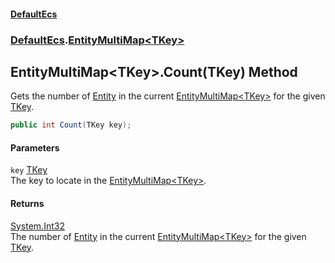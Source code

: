 #### [DefaultEcs](index.md 'index')
### [DefaultEcs](index.md#DefaultEcs 'DefaultEcs').[EntityMultiMap&lt;TKey&gt;](EntityMultiMap_TKey_.md 'DefaultEcs.EntityMultiMap&lt;TKey&gt;')
## EntityMultiMap&lt;TKey&gt;.Count(TKey) Method
Gets the number of [Entity](Entity.md 'DefaultEcs.Entity') in the current [EntityMultiMap&lt;TKey&gt;](EntityMultiMap_TKey_.md 'DefaultEcs.EntityMultiMap&lt;TKey&gt;') for the given [TKey](EntityMultiMap_TKey_.md#DefaultEcs_EntityMultiMap_TKey__TKey 'DefaultEcs.EntityMultiMap&lt;TKey&gt;.TKey').  
```csharp
public int Count(TKey key);
```
#### Parameters
<a name='DefaultEcs_EntityMultiMap_TKey__Count(TKey)_key'></a>
`key` [TKey](EntityMultiMap_TKey_.md#DefaultEcs_EntityMultiMap_TKey__TKey 'DefaultEcs.EntityMultiMap&lt;TKey&gt;.TKey')  
The key to locate in the [EntityMultiMap&lt;TKey&gt;](EntityMultiMap_TKey_.md 'DefaultEcs.EntityMultiMap&lt;TKey&gt;').
  
#### Returns
[System.Int32](https://docs.microsoft.com/en-us/dotnet/api/System.Int32 'System.Int32')  
The number of [Entity](Entity.md 'DefaultEcs.Entity') in the current [EntityMultiMap&lt;TKey&gt;](EntityMultiMap_TKey_.md 'DefaultEcs.EntityMultiMap&lt;TKey&gt;') for the given [TKey](EntityMultiMap_TKey_.md#DefaultEcs_EntityMultiMap_TKey__TKey 'DefaultEcs.EntityMultiMap&lt;TKey&gt;.TKey').
